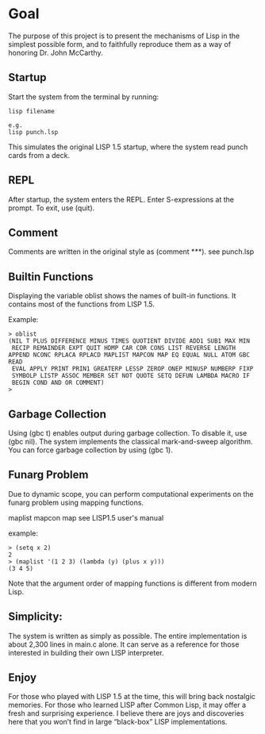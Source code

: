 # Goal
The purpose of this project is to present the mechanisms of Lisp in the simplest possible form, and to faithfully reproduce them as a way of honoring Dr. John McCarthy.

## Startup
Start the system from the terminal by running:

```
lisp filename

e.g.
lisp punch.lsp
```

This simulates the original LISP 1.5 startup, where the system read punch cards from a deck.

## REPL
After startup, the system enters the REPL.
Enter S-expressions at the prompt.
To exit, use (quit).

## Comment
Comments are written in the original style as (comment ***).
see punch.lsp

## Builtin Functions
Displaying the variable oblist shows the names of built-in functions.
It contains most of the functions from LISP 1.5.

Example:

```
> oblist
(NIL T PLUS DIFFERENCE MINUS TIMES QUOTIENT DIVIDE ADD1 SUB1 MAX MIN
 RECIP REMAINDER EXPT QUIT HDMP CAR CDR CONS LIST REVERSE LENGTH APPEND NCONC RPLACA RPLACD MAPLIST MAPCON MAP EQ EQUAL NULL ATOM GBC READ
 EVAL APPLY PRINT PRIN1 GREATERP LESSP ZEROP ONEP MINUSP NUMBERP FIXP
 SYMBOLP LISTP ASSOC MEMBER SET NOT QUOTE SETQ DEFUN LAMBDA MACRO IF
 BEGIN COND AND OR COMMENT)
> 
```

## Garbage Collection
Using (gbc t) enables output during garbage collection.
To disable it, use (gbc nil).
The system implements the classical mark-and-sweep algorithm.
You can force garbage collection by using (gbc 1).

## Funarg Problem
Due to dynamic scope, you can perform computational experiments on the funarg problem using mapping functions.

maplist mapcon map  see LISP1.5 user's manual

example:
```
> (setq x 2)
2
> (maplist '(1 2 3) (lambda (y) (plus x y)))
(3 4 5)

```
Note that the argument order of mapping functions is different from modern Lisp.

## Simplicity:
The system is written as simply as possible.
The entire implementation is about 2,300 lines in main.c alone.
It can serve as a reference for those interested in building their own LISP interpreter.

## Enjoy
For those who played with LISP 1.5 at the time, this will bring back nostalgic memories.
For those who learned LISP after Common Lisp, it may offer a fresh and surprising experience.
I believe there are joys and discoveries here that you won’t find in large “black-box” LISP implementations.